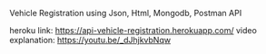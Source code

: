 Vehicle Registration using Json, Html, Mongodb, Postman API

heroku link: https://api-vehicle-registration.herokuapp.com/
video explanation: https://youtu.be/_dJhjkvbNqw
